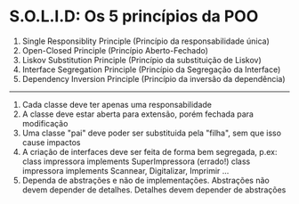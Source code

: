 # S.O.L.I.D: Os 5 princípios da POO

1. Single Responsiblity Principle (Princípio da responsabilidade única)
2. Open-Closed Principle (Princípio Aberto-Fechado)
3. Liskov Substitution Principle (Princípio da substituição de Liskov)
4. Interface Segregation Principle (Princípio da Segregação da Interface)
5. Dependency Inversion Principle (Princípio da inversão da dependência)

---------------

1. Cada classe deve ter apenas uma responsabilidade 
2. A classe deve estar aberta para extensão, porém fechada para modificação
3. Uma classe "pai" deve poder ser substituida pela "filha", sem que isso cause impactos
4. A criação de interfaces deve ser feita de forma bem segregada, p.ex: class impressora implements SuperImpressora (errado!) class impressora implements Scannear, Digitalizar, Imprimir ...
5. Dependa de abstrações e não de implementações. Abstrações não devem depender de detalhes. Detalhes devem depender de abstrações
